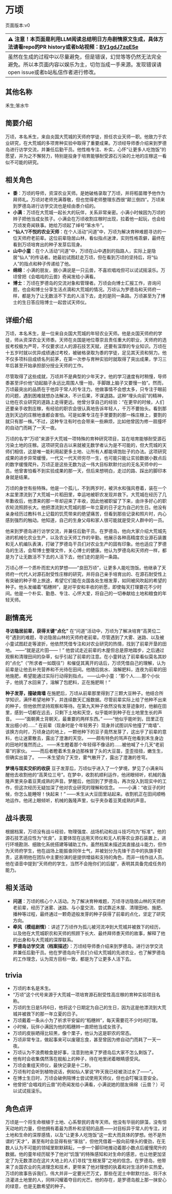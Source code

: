 # 万顷
页面版本:v0
 

| :warning: 注意！本页面是利用LLM阅读总结明日方舟剧情原文生成，具体方法请看repo的PR history或者b站视频：[BV1gdJ7zqESe](https://www.bilibili.com/video/BV1gdJ7zqESe/)         |
|:----------------------------|
| 虽然在生成的过程中以尽量避免，但是错误，幻觉等等仍然无法完全避免。所以本页面内容以娱乐为主，切勿当成一手来源。发现错误请open issue或者b站私信作者进行修改。|



## 其他名称
禾生;笨水牛
## 简要介绍
万顷，本名禾生，来自炎国大荒城的天师府学徒，担任农业天师一职。他致力于农业研究，在大荒城的多项育种实验中取得了重要成果。万顷经导师黍介绍来到罗德岛进行访学交流，并兼任后勤干员。他性格专注、朴实，心怀“让更多人吃饱饭”的愿望，并为之不懈努力，特别是投身于培育能够耐受源石污染的土地的庄稼这一看似不可能的研究。
## 相关角色
-   **黍**：万顷的导师，资深农业天师。是她破格录取了万顷，并将稻苗赠予他作为拜师礼。万顷对老师充满尊敬，但也觉得老师整理东西很“颠三倒四”。万顷来到罗德岛进行访学交流也是经由黍介绍的。
-   **小满**：万顷在大荒城一起长大的玩伴，关系非常亲密。小满小时候因为万顷的辫子把他当成女孩子。小满会在万顷收割庄稼时出现，拉着他一起玩，也会给万顷发奇闻轶事。她给万顷起了绰号“笨水牛”。
-   **“仙人”/不悦的农业天师**：在个人活动“问道”中，万顷为解决育种难题寻访的一位天师府老前辈。这位前辈隐居山林，看似指点迷津，实则性格乖僻，最终在看到万顷培育出的种子发芽后现身。
-   **山中小童**：在个人活动“问道”中，万顷在山中遇到的指路人，实际上是隐居“仙人”的传话者。她最初试图赶走万顷，但在看到万顷的坚持后，将“仙人”的指点和种子传递给了他。
-   **绵绵**：小满的朋友，据小满说是一只云兽，不喜欢唱戏但可以试试摇滚乐。万顷曾把《会唱戏的云兽》奇闻发给小满看。
-   **博士**：万顷在罗德岛的交流对象和管理者。万顷会向博士汇报工作，咨询问题，也会和博士分享生活点滴和大荒城的情况。万顷认为罗德岛和天师府一样，都是为了让无数活不下去的人活下去，走的是同一条路。万顷甚至为了博士的生日答应陪博士一起尝试天师仪。
## 详细介绍
万顷，本名禾生，是一位来自炎国大荒城的年轻农业天师。他是炎国天师府的学徒，师从资深农业天师黍。天师在炎国是地位尊崇且责任重大的职业，天师府的选拔考校极为严苛，不仅要求过人的源石技艺天赋，还要有深厚的专业知识。万顷在十五岁时就以优异成绩通过考校，被破格录取为黍的学徒，足见其天资和努力。他不仅多项科目成绩名列前茅，在第一次参与育种实验时就取得了突出成果，学习三年后甚至开始承担部分授业天师的工作。

尽管取得了这些成就，万顷并不是典型的少年天才。他的学习速度有时稍慢，导师黍甚至评价他“动起脑子永远比周围人慢一拍，手脚跟上脑子又要慢一拍”。然而，万顷最突出的品质在于他异于常人的专注力。他做事情不会想太多，只专注于眼前的问题，遇到困难就想办法解决，不计后果，不谋退路。这种“埋头向前”的精神，让他在农业研究的道路上走得更远。他曾分享自己的经验：“在更早的时候，人们还要亲手收割庄稼，有经验的职农会很认真地告诉年轻人，千万不要抬头。看到那连到天边的庄稼地谁都会害怕。可是如果专注在手里要割的那一株庄稼上，要割的就只有那一株。”不过，这种专注有时也会带来一些麻烦，比如他曾因为修一扇撞坏的自动门而耗了一天一夜。

万顷的名字“万顷”来源于大荒城一项特殊的育种研究项目，旨在培育能够耐受源石污染土地的庄稼。这项研究自古以来就被无数学者认为是不可能的，但大荒城的天师们相信，这是唯一能利用起更多土地、让所有人都能填饱肚子的办法。这项研究成果的进步异常缓慢，一代又一代天师穷尽一生，也可能只能让实验数据小数点后的数字缓慢爬升。万顷正是这些无数为这一伟大目标默默付出的无名天师中的一员。他曾害怕看不到实验成果的那一天，但后来想明白，走过的路、踩出的脚印本身就是结果。

万顷的身世有些特殊。他是一个孤儿，不到两岁时，被洪水和强风卷着，装在一个木盆里漂流到了大荒城一片稻田里，幸运地被职农发现并救下。大荒城在经历了几年歉收后，他漂来的那一年却迎来了丰收，因此他被职留了下来，由许多好心的职农轮流照顾长大。他把漂流到大荒城的那一年立夏的日子定为自己的生日。他没有亲身经历过教科书上记载的饥荒带来的绝望痛苦，但看到那些记录和照片时，内心感到强烈的触动。他知道，自己的生身父母和家人很可能就是受灾人群中的一员。

他来到罗德岛进行访学交流，并兼任后勤干员。在罗德岛，他向大家介绍大荒城先进的机械化农业生产，以及农业天师工作的辛勤。他展示各种高精度农业源石装置和无人机编队表演，打破了罗德岛干员们对农业生产的固有印象。他也适应了罗德岛的生活，会帮博士整理文件，关心博士的健康。他认为罗德岛和天师府一样，都是为了让无数活不下去的人活下去，他们走的是同一条路。

万顷心怀一个质朴而宏大的梦想——“良田万顷”，让更多人能吃饱饭。他继承了天师府一代代人对源石耐受性庄稼的研究，并将自己亲手培育出的、在源石耐受性上有突破的种子带上旅途，希望它们能在炎国各处生根发芽，如同被风吹起的希望的种子。他头发编着“稻穗辫”，是对平安和丰收的祈愿，即使每天打理要花不少时间。他是一个朴实、勤恳、专注、心怀大爱，将自己的一切奉献给土地和粮食的年轻天师。
## 剧情高光
**寻访隐居前辈，获得关键“点化”**
在“问道”活动中，万顷为了解决培育“高荚位二号”遇到的难题，寻访隐居山林的天师府老前辈。尽管遇到了大雾、迷路、以及被小童试图赶走等波折，他依然凭借专注和对农业研究的热情，找到了前辈开垦的田地。
——“就是这片田——！”
他尝试走近前辈的木屋但总是原地踏步，之后通过观察和清理田间的杂草，似乎引起了前辈的注意。在小童转达了前辈看似莫名其妙的“点化”（“所求者一如既往”）和催促其离开的话后，万顷凭借自己的理解，认为前辈是让他去补充营养和不光待在田间。他随后挑水、溶解肥料，连夜为前辈的田地施肥，希望能通过实际行动得到指点。
——山中小童：“那个人......那个小伙子，他挑了水回来了，溶解了包肥料，正在施肥啊！”

**种子发芽，撞破南墙**
在施肥后，万顷从前辈那里得到了三颗大豆种子。他结合所学知识，满怀希望地种下，并连续数天汇报数据。尽管前辈实际上给了他种不出来的种子，但他依然坚持观察和等待。在第九天种子依然没有发芽迹象时，他躺在田里，感到一切都在远去，只剩下土地和天空，似乎能听到种子在土地里生长的声音。
——“面朝黄土背朝天，最重要的两样东西。”
——“他似乎能听到，田里正在发出细小的......”
在前辈（现身时是个年轻男子）现身并试图训斥他撞了“南墙”、该换方向时，万顷身边的地上，一颗他种下的豆子竟然发芽了，这出乎了前辈的意料，也让迷雾散去，露出了澄澈的天空。
——颇有特色的骂声在他看到禾生身边的田地时戛然而止。
——禾生瞪着那个年轻得不像话的......被他喊了十几天“老前辈”的家伙。
——而后者瞪着禾生身边那株冒了头的大豆苗，歪歪扭扭，嫩生生，但确实出苗了。
——禾生望向了天空，雾气散开了，露出了澄澈的苍穹。

**梦境与现实交织的收获**
豆子发芽后，万顷似乎进入了一个梦境，梦见了小满来叫醒他去收割他的“高荚位三号”。在梦中，收割机顺利运作，他闭眼倾听，机械的轰隆声里夹杂着豆荚成熟的声音。梦醒后，他回到了罗德岛，再次投入到现实中的工作，但这次经历无疑加深了他对农业研究的理解和信念。
——小满：“收豆子的时候，你怎么能睡呀！快起来！”
——禾生从大豆田里站起来。收割机正在田间顺畅地运作。他闭上眼倾听，机械的轰隆声里，似乎夹杂着豆荚成熟的声音。
## 战斗表现
根据档案，万顷没有战斗经验，物理强度、战场机动和战斗技巧均为“标准”。他的源石技艺适应性为“优良”，主要体现在运用天师仪和无人机等农业源石装置上，进行环境勘测、细致化系统搭建等辅助工作。虽然档案未描述其直接战斗能力，但作为天师府学生，他在战场上能振奋同伴士气，并被划分为先锋干员中的执旗手职责，这表明他在团队中主要扮演的是提供增益和支持的角色，而非一线作战人员。他在语音中提到“天师府的学生，当然不会拖你们的后腿”，表明其具备完成任务的能力。
## 相关活动
-   **问道**：万顷的核心个人活动。为了解决育种难题，万顷寻访隐居山林的天师府老前辈，经历了迷雾、迷路、与小童交流、尝试靠近木屋、清理田地、施肥、播种等过程，最终通过一颗奇迹般发芽的种子获得了前辈的点化，坚定了研究方向。
-   **牵风（模组剧情）**：讲述了万顷作为孤儿被河流冲到大荒城并被救下的经历，以及他在大荒城职农和天师的照顾下长大、最终拜师黍天师的故事，解释了他的出身和与大荒城的深厚联系。
-   **罗德岛访学交流（档案描述）**：万顷经导师黍介绍来到罗德岛，进行访学交流并兼任后勤干员。他在罗德岛向干员们介绍大荒城的先进农业，也了解罗德岛的工作理念，认为双方目标一致，都是为了让更多人活下去。
## trivia
*   万顷的本名是禾生。
*   “万顷”这个代号来源于大荒城一项培育源石耐受性高庄稼的育种实验项目名称。
*   万顷的生日是5月6日，他将这个日期定为自己的生日，因为这是他漂流到大荒城并被救下的那一年立夏的日子。
*   万顷戴着一条从小为了祈求平安留的“稻穗辫”，每天需要花不少时间打理。
*   小时候，玩伴小满因为他的稻穗辫一直把他当成女孩子。
*   万顷的皮肤晒得比较黑，像个栗子，他认为这是职农的常态。
*   万顷非常专注，做起事来可以废寝忘食，甚至曾因为修自动门而耗了一天一夜。
*   万顷认为不浪费粮食是好事，注意到他来了罗德岛后大家不怎么剩饭了。
*   他有时会收集偶然落在舰船上的种子，待在地里闭着眼睛感受风。
*   万顷会重组天师仪，最快记录是十二秒。
*   万顷有时会听到植物说话，例如仙人掌说“昨天我已经被浇过水了——”。
*   在博士生日时，万顷会破例陪博士尝试使用天师仪，但也会叮嘱注意安全。
*   他曾把“会唱戏的云兽”的奇闻发给小满看，小满说她的朋友绵绵（云兽？）可以试试摇滚乐。
## 角色点评
万顷是一个将生命根植于土地、心系黎民的青年天师。他没有华丽的辞藻，没有惊天动地的力量，但他拥有着最为质朴和坚韧的品质——对目标异于常人的专注，对土地和生命的深厚感情，以及“让更多人吃饱饭”这一宏大而具体的梦想。他不是所谓的“天才”，甚至有时会显得有些“笨拙”，但他凭借着一股向前埋头的傻劲，在无数人认为不可能的领域里默默耕耘，一步一个脚印地推动着那小数点后缓慢爬升的数据。他的童年经历赋予了他对“饥饿”的特殊感知和对生命的感恩，也让他更加坚定了为无数漂泊在这片大地上的人们寻找“生根发芽”之地的信念。在罗德岛，他带来了炎国农业的先进理念和技术，更带来了他对理想的执着和对生活的朴实热爱。万顷的故事告诉我们，伟大并非一定要光芒万丈，那些在泥土中默默付出、将汗水浇灌进土地里的人，同样闪耀着夺目的光芒。他的存在，是罗德岛舰上那一抹安心的绿意，也是无数希望的种子。